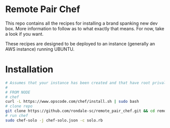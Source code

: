 # Remote Pair Chef

This repo contains all the recipes for installing a brand spanking new dev box.  More information to follow as to what exactly that means.  For now, take a look if you want.
 
These recipes are designed to be deployed to an instance (generally an AWS instance) running UBUNTU.   

# Installation

```sh
# Assumes that your instance has been created and that have root privaleges on that box.
#
# FROM NODE
# chef
curl -L https://www.opscode.com/chef/install.sh | sudo bash
# clone repo
git clone https://github.com/rondale-sc/remote_pair_chef.git && cd remote_pair_chef
# run chef
sudo chef-solo -j chef-solo.json -c solo.rb
```
